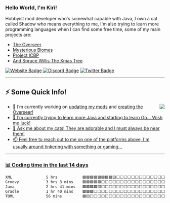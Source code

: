 ### Hello World, I'm Kiri!
<p>
  Hobbyist mod developer who's somewhat capable with Java, I own a cat called Shadow who means everything to me, I'm also trying to learn more programming languages when I can find some free time, some of my main projects are:
</p>

<ul>
  <li><a href="https://github.com/kiricatts/overseer">The Overseer</li>
  <li><a href="https://github.com/kiris-mods/mysterious-biomes">Mysterious Biomes</li>
  <li><a href="https://github.com/kiris-mods/project-icbp">Project ICBP</li>
  <li>And <a href="https://github.com/kiris-mods/spruce-willis-the-xmas-tree">Spruce Willis The Xmas Tree</li>
</ul>

<p>
  <a href="https://tophatcat.dev"><img src="https://img.shields.io/badge/-tophatcat.dev-4E69C8?style=flat-square&amp;labelColor=4E69C8&amp;logo=Firefox&amp;link=https://tophatcat.dev" alt="Website Badge"></a>
  <a href="https://discord.tophatcat.dev"><img src="https://img.shields.io/discord/176780432371744769?style=flat-square&logo=Discord&label=Discord" alt="Discord Badge"></a>
  <a href="https://x.com/kiricattus"><img src="https://img.shields.io/twitter/url?url=https%3A%2F%2Fx.com%2Fkiricattus&label=KiriCattus" alt="Twitter Badge"></a>
</p>

---

<h2>⚡️ Some Quick Info!</h2>
<img align="right" src="https://media1.giphy.com/media/igDIvcIMMGIne/giphy.gif"/>
<ul>
  <li>🔭 I’m currently working on <a href="https://github.com/kiris-mods/">updating my mods</a> and <a href="https://github.com/kiricatts/overseer">creating the Overseer!</li>
  <li>🌱 I’m currently trying to learn more Java and starting to learn Go... Wish me luck!</li>
  <li>💬 Ask me about my cats! They are adorable and I must always be near them!</li>
  <li>📫 Feel free to reach out to me on one of the platforms above, I'm usually around tinkering with something or gaming... </li>
</ul>

---

### :bar_chart: [Coding time in the last 14 days](https://github.com/muety/wakapi)

<!--START_SECTION:waka-->

```txt
XML               5 hrs           🟩🟩🟩🟩🟩🟩🟩🟩🟨⬜⬜⬜⬜⬜⬜⬜⬜⬜⬜⬜⬜⬜⬜⬜⬜   33.46 %
Groovy            3 hrs 3 mins    🟩🟩🟩🟩🟩⬜⬜⬜⬜⬜⬜⬜⬜⬜⬜⬜⬜⬜⬜⬜⬜⬜⬜⬜⬜   20.42 %
Java              2 hrs 41 mins   🟩🟩🟩🟩🟨⬜⬜⬜⬜⬜⬜⬜⬜⬜⬜⬜⬜⬜⬜⬜⬜⬜⬜⬜⬜   17.95 %
Gradle            1 hr 40 mins    🟩🟩🟩⬜⬜⬜⬜⬜⬜⬜⬜⬜⬜⬜⬜⬜⬜⬜⬜⬜⬜⬜⬜⬜⬜   11.17 %
TOML              56 mins         🟩🟨⬜⬜⬜⬜⬜⬜⬜⬜⬜⬜⬜⬜⬜⬜⬜⬜⬜⬜⬜⬜⬜⬜⬜   06.31 %
```

<!--END_SECTION:waka-->
